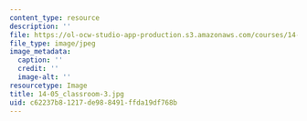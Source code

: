 ```yaml
---
content_type: resource
description: ''
file: https://ol-ocw-studio-app-production.s3.amazonaws.com/courses/14-05-intermediate-macroeconomics-spring-2013/c62237b81217de988491ffda19df768b_14-05_classroom-3.jpg
file_type: image/jpeg
image_metadata:
  caption: ''
  credit: ''
  image-alt: ''
resourcetype: Image
title: 14-05_classroom-3.jpg
uid: c62237b8-1217-de98-8491-ffda19df768b
---
```

